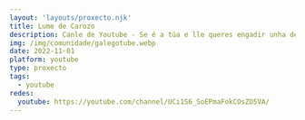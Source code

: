 ```yaml
---
layout: 'layouts/proxecto.njk'
title: Lume de Carozo
description: Canle de Youtube - Se é a túa e lle queres engadir unha descripción e etiquetas, ponte en contacto con nós.
img: /img/comunidade/galegotube.webp
date: 2022-11-01
platform: youtube
type: proxecto
tags:
  - youtube
redes:
  youtube: https://youtube.com/channel/UCi1S6_SoEPmaFokCOsZD5VA/
---
```


